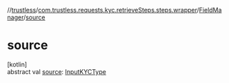 //[trustless](../../../index.md)/[com.trustless.requests.kyc.retrieveSteps.steps.wrapper](../index.md)/[FieldManager](index.md)/[source](source.md)

# source

[kotlin]\
abstract val [source](source.md): [InputKYCType](../../com.trustless.requests.kyc.retrieveSteps/-input-k-y-c-type/index.md)

